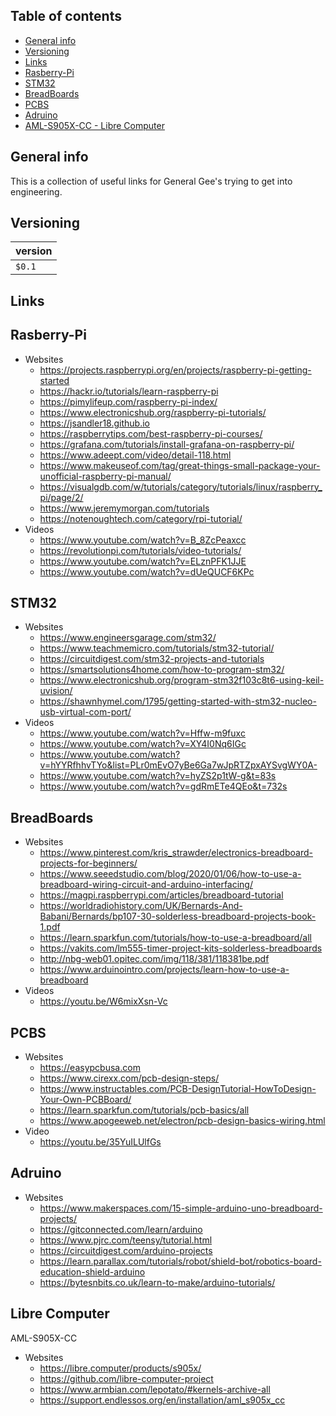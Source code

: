 ## Table of contents
* [General info](#general-info)
* [Versioning](#technologies)
* [Links](#links)
* [Rasberry-Pi](#rasberry-pi)
* [STM32](#stm32)
* [BreadBoards](#breadBoards)
* [PCBS](#pcbs)
* [Adruino](#adruino )
* [AML-S905X-CC - Libre Computer](#Libre-Computer)


## General info
This is a collection of useful links for General Gee's trying to get into engineering.

## Versioning 
| version |
| :--- | 
| `$0.1` |

## Links
## Rasberry-Pi

* Websites
  * https://projects.raspberrypi.org/en/projects/raspberry-pi-getting-started		
  * https://hackr.io/tutorials/learn-raspberry-pi		
  * https://pimylifeup.com/raspberry-pi-index/		
  * https://www.electronicshub.org/raspberry-pi-tutorials/		
  * https://jsandler18.github.io		
  * https://raspberrytips.com/best-raspberry-pi-courses/		
  * https://grafana.com/tutorials/install-grafana-on-raspberry-pi/		
  * https://www.adeept.com/video/detail-118.html		
  * https://www.makeuseof.com/tag/great-things-small-package-your-unofficial-raspberry-pi-manual/		
  * https://visualgdb.com/w/tutorials/category/tutorials/linux/raspberry_pi/page/2/		
  * https://www.jeremymorgan.com/tutorials		
  * https://notenoughtech.com/category/rpi-tutorial/
* Videos
  * https://www.youtube.com/watch?v=B_8ZcPeaxcc		
  * https://revolutionpi.com/tutorials/video-tutorials/		
  * https://www.youtube.com/watch?v=ELznPFK1JJE		
  * https://www.youtube.com/watch?v=dUeQUCF6KPc

## STM32

* Websites
  * https://www.engineersgarage.com/stm32/		
  * https://www.teachmemicro.com/tutorials/stm32-tutorial/		
  * https://circuitdigest.com/stm32-projects-and-tutorials		
  * https://smartsolutions4home.com/how-to-program-stm32/		
  * https://www.electronicshub.org/program-stm32f103c8t6-using-keil-uvision/		
  * https://shawnhymel.com/1795/getting-started-with-stm32-nucleo-usb-virtual-com-port/		
* Videos
  * https://www.youtube.com/watch?v=Hffw-m9fuxc		
  * https://www.youtube.com/watch?v=XY4I0Nq6IGc		
  * https://www.youtube.com/watch?v=hYYRfhhvTYo&list=PLr0mEvO7yBe6Ga7wJpRTZpxAYSvgWY0A-		
  * https://www.youtube.com/watch?v=hyZS2p1tW-g&t=83s		
  * https://www.youtube.com/watch?v=gdRmETe4QEo&t=732s		
 
## BreadBoards

* Websites
  * https://www.pinterest.com/kris_strawder/electronics-breadboard-projects-for-beginners/	
  * https://www.seeedstudio.com/blog/2020/01/06/how-to-use-a-breadboard-wiring-circuit-and-arduino-interfacing/	
  * https://magpi.raspberrypi.com/articles/breadboard-tutorial	
  * https://worldradiohistory.com/UK/Bernards-And-Babani/Bernards/bp107-30-solderless-breadboard-projects-book-1.pdf	
  * https://learn.sparkfun.com/tutorials/how-to-use-a-breadboard/all	
  * https://vakits.com/lm555-timer-project-kits-solderless-breadboards	
  * http://nbg-web01.opitec.com/img/118/381/118381be.pdf	
  * https://www.arduinointro.com/projects/learn-how-to-use-a-breadboard	
* Videos
  * https://youtu.be/W6mixXsn-Vc

## PCBS

* Websites
  * https://easypcbusa.com
  * https://www.cirexx.com/pcb-design-steps/
  * https://www.instructables.com/PCB-DesignTutorial-HowToDesign-Your-Own-PCBBoard/
  * https://learn.sparkfun.com/tutorials/pcb-basics/all
  * https://www.apogeeweb.net/electron/pcb-design-basics-wiring.html
* Video
  * https://youtu.be/35YuILUlfGs

## Adruino 
* Websites
  * https://www.makerspaces.com/15-simple-arduino-uno-breadboard-projects/
  * https://gitconnected.com/learn/arduino
  * https://www.pjrc.com/teensy/tutorial.html
  * https://circuitdigest.com/arduino-projects
  * https://learn.parallax.com/tutorials/robot/shield-bot/robotics-board-education-shield-arduino
  * https://bytesnbits.co.uk/learn-to-make/arduino-tutorials/
  
## Libre Computer 
   AML-S905X-CC 
* Websites
  * https://libre.computer/products/s905x/
  * https://github.com/libre-computer-project
  * https://www.armbian.com/lepotato/#kernels-archive-all
  * https://support.endlessos.org/en/installation/aml_s905x_cc
  
